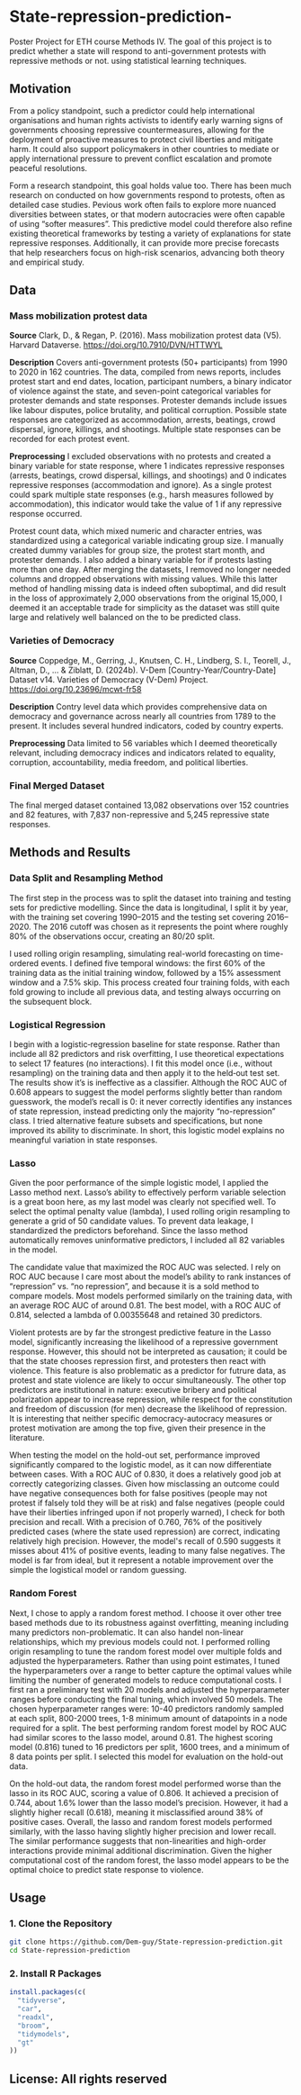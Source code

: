 # State-repression-prediction-
Poster Project for ETH course Methods IV. The goal of this project is to predict whether a state will respond to anti-government protests with repressive methods or not. using statistical learning techniques.


## Motivation
From a policy standpoint, such a predictor could help international organisations and human rights activists to identify early warning signs of governments choosing repressive countermeasures, allowing for the deployment of proactive measures to protect civil liberties and mitigate harm. It could also support policymakers in other countries to mediate or apply international pressure to prevent conflict escalation and promote peaceful resolutions. 

Form a research standpoint, this goal holds value too. There has been much research on conducted on how governments respond to protests, often as detailed case studies. Pevious work often fails to explore more nuanced diversities between states, or that modern autocracies were often capable of using “softer measures”. This predictive model could therefore also refine existing theoretical frameworks by testing a variety of explanations for state repressive responses. Additionally, it can provide more precise forecasts that help researchers focus on high-risk scenarios, advancing both theory and empirical study.


## Data

### Mass mobilization protest data
**Source**
Clark, D., & Regan, P. (2016). Mass mobilization protest data (V5). Harvard Dataverse. https://doi.org/10.7910/DVN/HTTWYL

**Description**
Covers anti-government protests (50+ participants) from 1990 to 2020 in 162 countries. The data, compiled from news reports, includes protest start and end dates, location, participant numbers, a binary indicator of violence against the state, and seven-point categorical variables for protester demands and state responses. Protester demands include issues like labour disputes, police brutality, and political corruption. Possible state responses are categorized as accommodation, arrests, beatings, crowd dispersal, ignore, killings, and shootings. Multiple state responses can be recorded for each protest event.

**Preprocessing**
I excluded observations with no protests and created a binary variable for state response, where 1 indicates repressive responses (arrests, beatings, crowd dispersal, killings, and shootings) and 0 indicates repressive responses (accommodation and ignore). As a single protest could spark multiple state responses (e.g., harsh measures followed by accommodation), this indicator would take the value of 1 if any repressive response occurred.

Protest count data, which mixed numeric and character entries, was standardized using a categorical variable indicating group size. I manually created dummy variables for group size, the protest start month, and protester demands. I also added a binary variable for if protests lasting more than one day. After merging the datasets, I removed no longer needed columns and dropped observations with missing values. While this latter method of handling missing data is indeed often suboptimal, and did result in the loss of approximately 2,000 observations from the original 15,000, I deemed it an acceptable trade for simplicity as the dataset was still quite large and relatively well balanced on the to be predicted class. 

### Varieties of Democracy

**Source**
Coppedge, M., Gerring, J., Knutsen, C. H., Lindberg, S. I., Teorell, J., Altman, D., ... & Ziblatt, D. (2024b). V-Dem [Country-Year/Country-Date] Dataset v14. Varieties of Democracy (V-Dem) Project. https://doi.org/10.23696/mcwt-fr58

**Description**
Contry level data which provides comprehensive data on democracy and governance across nearly all countries from 1789 to the present. It includes several hundred indicators, coded by country experts.

**Preprocessing**
Data limited to 56 variables which I deemed theoretically relevant, including democracy indices and indicators related to equality, corruption, accountability, media freedom, and political liberties.

### Final Merged Dataset
The final merged dataset contained 13,082 observations over 152 countries and 82 features, with 7,837 non-repressive and 5,245 repressive state responses.

## Methods and Results 

### Data Split and Resampling Method
The first step in the process was to split the dataset into training and testing sets for predictive modelling. Since the data is longitudinal, I split it by year, with the training set covering 1990–2015 and the testing set covering 2016–2020. The 2016 cutoff was chosen as it represents the point where roughly 80% of the observations occur, creating an 80/20 split.

I used rolling origin resampling, simulating real-world forecasting on time-ordered events. I defined five temporal windows: the first 60% of the training data as the initial training window, followed by a 15% assessment window and a 7.5% skip. This process created four training folds, with each fold growing to include all previous data, and testing always occurring on the subsequent block.

### Logistical Regression
I begin with a logistic‐regression baseline for state response. Rather than include all 82 predictors and risk overfitting, I use theoretical expectations to select 17 features (no interactions). I fit this model once (i.e., without resampling) on the training data and then apply it to the held‐out test set. The results show it’s is ineffective as a classifier. Although the ROC AUC of 0.608 appears to suggest the model performs slightly better than random guesswork, the model’s recall is 0: it never correctly identifies any instances of state repression, instead predicting only the majority “no-repression” class. I tried alternative feature subsets and specifications, but none improved its ability to discriminate. In short, this logistic model explains no meaningful variation in state responses.

### Lasso
Given the poor performance of the simple logistic model, I applied the Lasso method next. Lasso’s ability to effectively perform variable selection is a great boon here, as my last model was clearly not specified well. To select the optimal penalty value (lambda), I used rolling origin resampling to generate a grid of 50 candidate values. To prevent data leakage, I standardized the predictors beforehand. Since the lasso method automatically removes uninformative predictors, I included all 82 variables in the model.

The candidate value that maximized the ROC AUC was selected. I rely on ROC AUC because I care most about the model’s ability to rank instances of “repression” vs. “no repression”, and because it is a sold method to compare models. Most models performed similarly on the training data, with an average ROC AUC of around 0.81. The best model, with a ROC AUC of 0.814, selected a lambda of 0.00355648 and retained 30 predictors.

Violent protests are by far the strongest predictive feature in the Lasso model, significantly increasing the likelihood of a repressive government response. However, this should not be interpreted as causation; it could be that the state chooses repression first, and protesters then react with violence. This feature is also problematic as a predictor for futrure data, as protest and state violence are likely to occur simultaneously. The other top predictors are institutional in nature: executive bribery and political polarization appear to increase repression, while respect for the constitution and freedom of discussion (for men) decrease the likelihood of repression. It is interesting that neither specific democracy-autocracy measures or protest motivation are among the top five, given their presence in the literature.

When testing the model on the hold-out set, performance improved significantly compared to the logistic model, as it can now differentiate between cases. With a ROC AUC of 0.830, it does a relatively good job at correctly categorizing classes. Given how misclassing an outcome could have negative consequences both for false positives (people may not protest if falsely told they will be at risk) and false negatives (people could have their liberties infringed upon if not properly warned), I check for both precision and recall. With a precision of 0.760, 76% of the positively predicted cases (where the state used repression) are correct, indicating relatively high precision. However, the model's recall of 0.590 suggests it misses about 41% of positive events, leading to many false negatives. The model is far from ideal, but it represent a notable improvement over the simple the logistical model or random guessing.

### Random Forest
Next, I chose to apply a random forest method. I choose it over other tree based methods due to its robustness against overfitting, meaning including many predictors non-problematic. It can also handel non-linear relationships, which my previous models could not. I performed rolling origin resampling to tune the random forest model over multiple folds and adjusted the hyperparameters. Rather than using point estimates, I tuned the hyperparameters over a range to better capture the optimal values while limiting the number of generated models to reduce computational costs. I first ran a preliminary test with 20 models and adjusted the hyperparameter ranges before conducting the final tuning, which involved 50 models. The chosen hyperparameter ranges were: 10-40 predictors randomly sampled at each split, 800-2000 trees, 1-8 minimum amount of datapoints in a node required for a split. The best performing random forest model by ROC AUC had similar scores to the lasso model, around 0.81. The highest scoring model (0.816) tuned to 16 predictors per split, 1600 trees, and a minimum of 8 data points per split. I selected this model for evaluation on the hold-out data.

On the hold-out data, the random forest model performed worse than the lasso in its ROC AUC, scoring a value of 0.806. It achieved a precision of 0.744, about 1.6% lower than the lasso model’s precision. However, it had a slightly higher recall (0.618), meaning it misclassified around 38% of positive cases. Overall, the lasso and random forest models performed similarly, with the lasso having slightly higher precision and lower recall. The similar performance suggests that non-linearities and high-order interactions provide minimal additional discrimination. Given the higher computational cost of the random forest, the lasso model appears to be the optimal choice to predict state response to violence.


## Usage

### 1. Clone the Repository

```bash
git clone https://github.com/Dem-guy/State-repression-prediction.git
cd State-repression-prediction
```

### 2. Install R Packages
```r
install.packages(c(
  "tidyverse",
  "car",
  "readxl",
  "broom",       
  "tidymodels",
  "gt"
))
```

## License: All rights reserved


